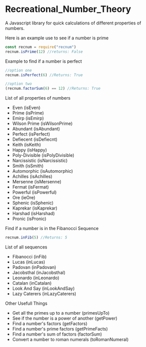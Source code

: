 # Recreational_Number_Theory
A Javascript library for quick calculations of different properties of numbers.


Here is an example use to see if a number is prime
```javascript
const recnum = require("recnum")
recnum.isPrime(12) //returns: False
```

Example to find if a number is perfect
```javascript
//option one
recnum.isPerfect(6) //Returns: True

//option two
(recnum.factorSum(6) == 12) //Returns: True
```
List of all properties of numbers
* Even (isEven)
* Prime (isPrime)
* Emirp (isEmirp)
* Wilson Prime (isWilsonPrime)
* Abundant (isAbundant)
* Perfect (isPerfect)
* Defiecent (isDefiecnt)
* Keith (isKeith)
* Happy (isHappy)
* Poly-Divisible (isPolyDivisible)
* Narcissistic (isNarcissistic)
* Smith (isSmith)
* Automorphic (isAutomorphic)
* Achilles (isAchilles)
* Mersenne (isMersenne)
* Fermat (isFermat)
* Powerful (isPowerful)
* Ore (ieOre)
* Sphenic (isSphenic)
* Kaprekar (isKaprekar)
* Harshad (isHarshad)
* Pronic (isPronic)


Find if a number is in the Fibanocci Sequence
```javascript
recnum.inFib(5) //Returns: 5
```

List of all sequences
* Fibanocci (inFib)
* Lucas (inLucas)
* Padovan (inPadovan)
* Jacobsthal (inJacobsthal)
* Leonardo (inLeonardo)
* Catalan (inCatalan)
* Look And Say (inLookAndSay)
* Lazy Caterers (inLazyCaterers)


Other Usefull Things
* Get all the primes up to a number (primesUpTo)
* See if the number is a power of another (getPower)
* Find a number's factors (getFactors)
* Find a number's prime factors (getPrimeFacts)
* Find a number's sum of factors (factorSum)
* Convert a number to roman numerals (toRomanNumeral)

